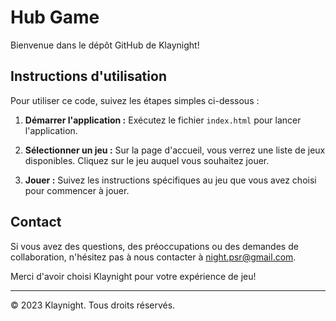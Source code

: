 # Hub Game

Bienvenue dans le dépôt GitHub de Klaynight!

## Instructions d'utilisation

Pour utiliser ce code, suivez les étapes simples ci-dessous :

1. **Démarrer l'application :** Exécutez le fichier `index.html` pour lancer l'application.

2. **Sélectionner un jeu :** Sur la page d'accueil, vous verrez une liste de jeux disponibles. Cliquez sur le jeu auquel vous souhaitez jouer.

3. **Jouer :** Suivez les instructions spécifiques au jeu que vous avez choisi pour commencer à jouer.

## Contact

Si vous avez des questions, des préoccupations ou des demandes de collaboration, n'hésitez pas à nous contacter à night.psr@gmail.com.

Merci d'avoir choisi Klaynight pour votre expérience de jeu!

---

© 2023 Klaynight. Tous droits réservés.

